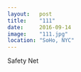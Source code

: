 ```yaml
---
layout:   post
title:    "111"
date:     2016-09-14
image:    "111.jpg"
location: "SoHo, NYC"
---
```


Safety Net
